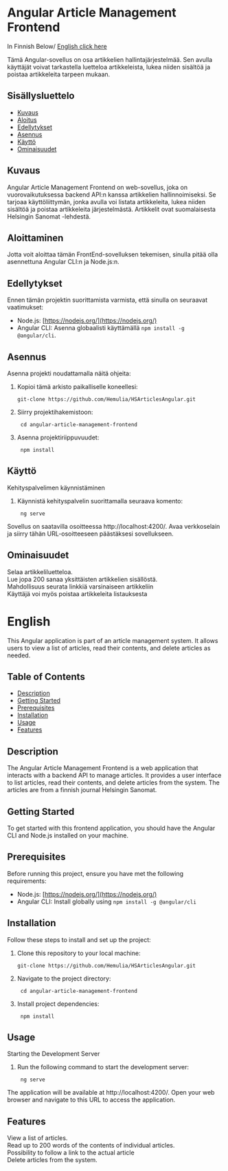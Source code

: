 # Angular Article Management Frontend
In Finnish Below/ [English click here](#english)

Tämä Angular-sovellus on osa artikkelien hallintajärjestelmää. Sen avulla käyttäjät voivat tarkastella luetteloa artikkeleista, lukea niiden sisältöä ja poistaa artikkeleita tarpeen mukaan.

## Sisällysluettelo

- [Kuvaus](#description)
- [Aloitus](#getting-started)
- [Edellytykset](#prerequisites)
- [Asennus](#installation)
- [Käyttö](#usage)
- [Ominaisuudet](#features)

## Kuvaus

Angular Article Management Frontend on web-sovellus, joka on vuorovaikutuksessa backend API:n kanssa artikkelien hallinnoimiseksi. Se tarjoaa käyttöliittymän, jonka avulla voi listata artikkeleita, lukea niiden sisältöä ja poistaa artikkeleita järjestelmästä. Artikkelit ovat suomalaisesta Helsingin Sanomat -lehdestä.

## Aloittaminen

Jotta voit aloittaa tämän FrontEnd-sovelluksen tekemisen, sinulla pitää olla asennettuna Angular CLI:n ja Node.js:n.

## Edellytykset

Ennen tämän projektin suorittamista varmista, että sinulla on seuraavat vaatimukset:

- Node.js: [https://nodejs.org/](https://nodejs.org/)
- Angular CLI: Asenna globaalisti käyttämällä `npm install -g @angular/cli`.

## Asennus
Asenna projekti noudattamalla näitä ohjeita:

1. Kopioi tämä arkisto paikalliselle koneellesi:

    ```shell
    git-clone https://github.com/Hemulia/HSArticlesAngular.git

2. Siirry projektihakemistoon:

    ```shell
     cd angular-article-management-frontend

3. Asenna projektiriippuvuudet:
    ```shell
     npm install

## Käyttö
Kehityspalvelimen käynnistäminen <br>

1. Käynnistä kehityspalvelin suorittamalla seuraava komento:
    ```shell
     ng serve

Sovellus on saatavilla osoitteessa http://localhost:4200/. Avaa verkkoselain ja siirry tähän URL-osoitteeseen päästäksesi sovellukseen.

## Ominaisuudet
Selaa artikkeliluetteloa. <br>
Lue jopa 200 sanaa yksittäisten artikkelien sisällöstä. <br>
Mahdollisuus seurata linkkiä varsinaiseen artikkeliin <br>
Käyttäjä voi myös poistaa artikkeleita listauksesta <br>

# English
This Angular application is part of an article management system. It allows users to view a list of articles, read their contents, and delete articles as needed.

## Table of Contents

- [Description](#description)
- [Getting Started](#getting-started)
- [Prerequisites](#prerequisites)
- [Installation](#installation)
- [Usage](#usage)
- [Features](#features)

## Description

The Angular Article Management Frontend is a web application that interacts with a backend API to manage articles. It provides a user interface to list articles, read their contents, and delete articles from the system. The articles are from a finnish journal Helsingin Sanomat.

## Getting Started

To get started with this frontend application, you should have the Angular CLI and Node.js installed on your machine.

## Prerequisites

Before running this project, ensure you have met the following requirements:

- Node.js: [https://nodejs.org/](https://nodejs.org/)
- Angular CLI: Install globally using `npm install -g @angular/cli`

## Installation

Follow these steps to install and set up the project:

1. Clone this repository to your local machine:

   ```shell
   git-clone https://github.com/Hemulia/HSArticlesAngular.git

2. Navigate to the project directory:

   ```shell
    cd angular-article-management-frontend

3. Install project dependencies:
   ```shell
    npm install

## Usage
Starting the Development Server <br>

1. Run the following command to start the development server:
   ```shell
    ng serve

The application will be available at http://localhost:4200/. Open your web browser and navigate to this URL to access the application.

## Features
View a list of articles. <br>
Read up to 200 words of the contents of individual articles. <br>
Possibility to follow a link to the actual article <br>
Delete articles from the system.

